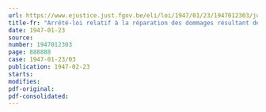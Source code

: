 ```yaml
---
url: https://www.ejustice.just.fgov.be/eli/loi/1947/01/23/1947012303/justel
title-fr: "Arrêté-loi relatif à la réparation des dommages résultant des accidents du travail survenus aux prisonniers de guerre occupés par des entreprises privées ou publiques"
date: 1947-01-23
source:
number: 1947012303
page: 888888
case: 1947-01-23/03
publication: 1947-02-23
starts:
modifies:
pdf-original:
pdf-consolidated:
---
```


